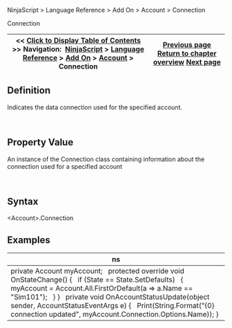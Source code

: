 ﻿


NinjaScript \> Language Reference \> Add On \> Account \> Connection






















Connection







| \<\< [Click to Display Table of Contents](connection.md) \>\> **Navigation:**     [NinjaScript](ninjascript.md) \> [Language Reference](language_reference_wip.md) \> [Add On](add_on.md) \> [Account](account_class.md) \> Connection | [Previous page](change.md) [Return to chapter overview](account_class.md) [Next page](connectoptions.md) |
| --- | --- |











## Definition


Indicates the data connection used for the specified account.


 


## Property Value


An instance of the Connection class containing information about the connection used for a specified account


 


## Syntax


\<Account\>.Connection


## 


## Examples




| ns |
| --- |
| private Account myAccount;   protected override void OnStateChange() {    if (State \=\= State.SetDefaults)    {        myAccount \= Account.All.FirstOrDefault(a \=\> a.Name \=\= "Sim101");    } }   private void OnAccountStatusUpdate(object sender, AccountStatusEventArgs e) {    Print(String.Format("{0} connection updated", myAccount.Connection.Options.Name)); } |









